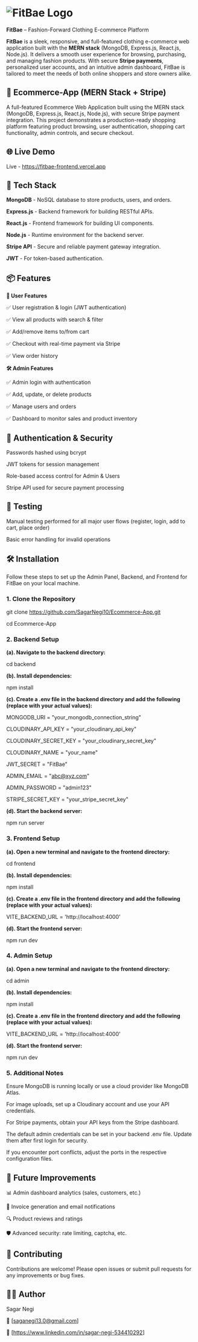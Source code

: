 
# ![FitBae Logo](./frontend/src/assets/fevicon.png)
**FitBae** – Fashion-Forward Clothing E-commerce Platform

**FitBae** is a sleek, responsive, and full-featured clothing e-commerce web application built with the **MERN stack** (MongoDB, Express.js, React.js, Node.js). It delivers a smooth user experience for browsing, purchasing, and managing fashion products. With secure **Stripe payments**, personalized user accounts, and an intuitive admin dashboard, FitBae is tailored to meet the needs of both online shoppers and store owners alike.


## 🛒 Ecommerce-App (MERN Stack + Stripe)

A full-featured Ecommerce Web Application built using the MERN stack (MongoDB, Express.js, React.js, Node.js), with secure Stripe payment integration. This project demonstrates a production-ready shopping platform featuring product browsing, user authentication, shopping cart functionality, admin controls, and secure checkout.

## 🌐 Live Demo
Live - https://fitbae-frontend.vercel.app

## 🚀 Tech Stack

**MongoDB** -	NoSQL database to store products, users, and orders.

**Express.js** - Backend framework for building RESTful APIs.

**React.js** -	Frontend framework for building UI components.

**Node.js** -	Runtime environment for the backend server.

**Stripe API** - Secure and reliable payment gateway integration.

**JWT** - For token-based authentication.

## 📦 Features
**👥 User Features**

✅ User registration & login (JWT authentication)

✅ View all products with search & filter

✅ Add/remove items to/from cart

✅ Checkout with real-time payment via Stripe

✅ View order history

**🛠️ Admin Features**

✅ Admin login with authentication

✅ Add, update, or delete products

✅ Manage users and orders

✅ Dashboard to monitor sales and product inventory

## 🔐 Authentication & Security

Passwords hashed using bcrypt

JWT tokens for session management

Role-based access control for Admin & Users

Stripe API used for secure payment processing


## 🧪 Testing

Manual testing performed for all major user flows (register, login, add to cart, place order)

Basic error handling for invalid operations

## 🛠️ Installation
Follow these steps to set up the Admin Panel, Backend, and Frontend for FitBae on your local machine.

### **1. Clone the Repository**

git clone https://github.com/SagarNegi10/Ecommerce-App.git

cd Ecommerce-App

### **2. Backend Setup**

**(a). Navigate to the backend directory:**

cd backend

**(b). Install dependencies:**

npm install

**(c). Create a .env file in the backend directory and add the following (replace with your actual values):**

MONGODB_URI = "your_mongodb_connection_string"

CLOUDINARY_API_KEY = "your_cloudinary_api_key"

CLOUDINARY_SECRET_KEY = "your_cloudinary_secret_key"

CLOUDINARY_NAME = "your_name"

JWT_SECRET = "FitBae"

ADMIN_EMAIL = "abc@xyz.com"

ADMIN_PASSWORD = "admin123"

STRIPE_SECRET_KEY = "your_stripe_secret_key"

**(d). Start the backend server:**

npm run server

### **3. Frontend Setup**

**(a). Open a new terminal and navigate to the frontend directory:**

cd frontend

**(b). Install dependencies:**

npm install

**(c). Create a .env file in the frontend directory and add the following (replace with your actual values):**

VITE_BACKEND_URL = 'http://localhost:4000'

**(d). Start the frontend server:**

npm run dev

### **4. Admin Setup**

**(a). Open a new terminal and navigate to the frontend directory:**

cd admin

**(b). Install dependencies:**

npm install

**(c). Create a .env file in the frontend directory and add the following (replace with your actual values):**

VITE_BACKEND_URL = 'http://localhost:4000'

**(d). Start the frontend server:**

npm run dev

### **5. Additional Notes**

Ensure MongoDB is running locally or use a cloud provider like MongoDB Atlas.

For image uploads, set up a Cloudinary account and use your API credentials.

For Stripe payments, obtain your API keys from the Stripe dashboard.

The default admin credentials can be set in your backend .env file. Update them after first login for security.

If you encounter port conflicts, adjust the ports in the respective configuration files.

## 📌 Future Improvements

📊 Admin dashboard analytics (sales, customers, etc.)

🧾 Invoice generation and email notifications

🔍 Product reviews and ratings

🛡️ Advanced security: rate limiting, captcha, etc.

## 🤝 Contributing
Contributions are welcome! Please open issues or submit pull requests for any improvements or bug fixes.


## 🙋‍♂️ Author
Sagar Negi

📧 [saganegi13.0@gmail.com]

🔗 [https://www.linkedin.com/in/sagar-negi-534410292]